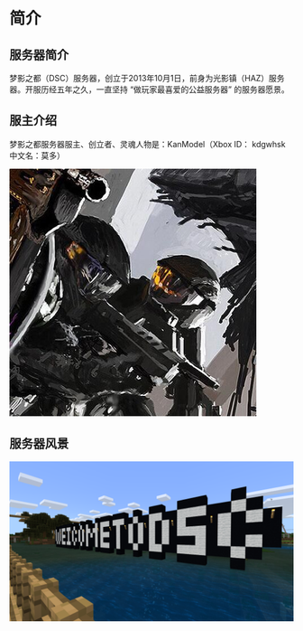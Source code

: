 # 简介

## 服务器简介

梦影之都（DSC）服务器，创立于2013年10月1日，前身为光影镇（HAZ）服务器。开服历经五年之久，一直坚持 “做玩家最喜爱的公益服务器” 的服务器愿景。

## 服主介绍

 梦影之都服务器服主、创立者、灵魂人物是：KanModel（Xbox ID： kdgwhsk 中文名：莫多） 

![KanModel](../.gitbook/assets/qq-tu-pian-20190221224333.jpg)

## 服务器风景

![DSC&#x670D;&#x52A1;&#x5668;&#x65B0;&#x7248;&#x4E00;&#x5468;&#x76EE;&#x4E00;&#x666F;](../.gitbook/assets/qq-tu-pian-20190221194704.png)


